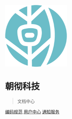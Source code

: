 <img src="images/logo.png" width="200px" />

# 朝彻科技

> 文档中心
> 


[编码规范](code/sqlStyle?id=数据库设计规范)
[用户中心](sso/README?id=什么是用户中心)
[通知服务](notify/README?id=通知服务)